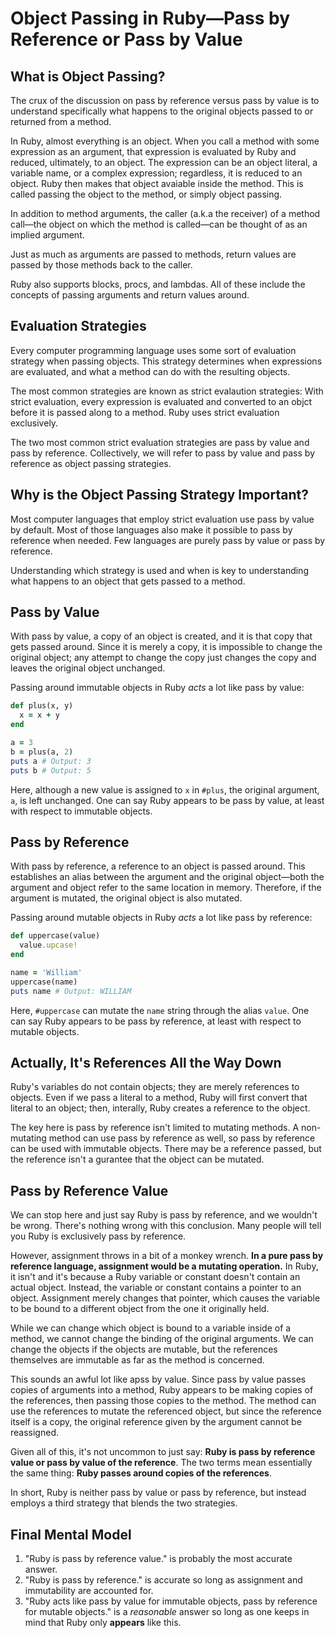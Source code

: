 # Object Passing in Ruby—Pass by Reference or Pass by Value
## What is Object Passing?
The crux of the discussion on pass by reference versus pass by value is to understand specifically what happens to the original objects passed to or returned from a method.

In Ruby, almost everything is an object. When you call a method with some expression as an argument, that expression is evaluated by Ruby and reduced, ultimately, to an object. The expression can be an object literal, a variable name, or a complex expression; regardless, it is reduced to an object. Ruby then makes that object avaiable inside the method. This is called passing the object to the method, or simply object passing. 

In addition to method arguments, the caller (a.k.a the receiver) of a method call—the object on which the method is called—can be thought of as an implied argument.

Just as much as arguments are passed to methods, return values are passed by those methods back to the caller.

Ruby also supports blocks, procs, and lambdas. All of these include the concepts of passing arguments and return values around.

## Evaluation Strategies
Every computer programming language uses some sort of evaluation strategy when passing objects. This strategy determines when expressions are evaluated, and what a method can do with the resulting objects. 

The most common strategies are known as strict evalaution strategies: With strict evaluation, every expression is evaluated and converted to an objct before it is passed along to a method. Ruby uses strict evaluation exclusively.

The two most common strict evaluation strategies are pass by value and pass by reference. Collectively, we will refer to pass by value and pass by reference as object passing strategies.

## Why is the Object Passing Strategy Important?
Most computer languages that employ strict evaluation use pass by value by default. Most of those languages also make it possible to pass by reference when needed. Few languages are purely pass by value or pass by reference.

Understanding which strategy is used and when is key to understanding what happens to an object that gets passed to a method.

## Pass by Value
With pass by value, a copy of an object is created, and it is that copy that gets passed around. Since it is merely a copy, it is impossible to change the original object; any attempt to change the copy just changes the copy and leaves the original object unchanged.

Passing around immutable objects in Ruby *acts* a lot like pass by value:
```ruby
def plus(x, y)
  x = x + y
end

a = 3
b = plus(a, 2)
puts a # Output: 3
puts b # Output: 5
```
Here, although a new value is assigned to `x` in `#plus`, the original argument, `a`, is left unchanged.
One can say Ruby appears to be pass by value, at least with respect to immutable objects.

## Pass by Reference
With pass by reference, a reference to an object is passed around. This establishes an alias between the argument and the original object—both the argument and object refer to the same location in memory. Therefore, if the argument is mutated, the original object is also mutated.

Passing around mutable objects in Ruby *acts* a lot like pass by reference:
```ruby
def uppercase(value)
  value.upcase!
end

name = 'William'
uppercase(name)
puts name # Output: WILLIAM
```
Here, `#uppercase` can mutate the `name` string through the alias `value`. One can say Ruby appears to be pass by reference, at least with respect to mutable objects.

## Actually, It's References All the Way Down
Ruby's variables do not contain objects; they are merely references to objects. Even if we pass a literal to a method, Ruby will first convert that literal to an object; then, interally, Ruby creates a reference to the object.

The key here is pass by reference isn't limited to mutating methods. A non-mutating method can use pass by reference as well, so pass by reference can be used with immutable objects. There may be a reference passed, but the reference isn't a gurantee that the object can be mutated.

## Pass by Reference Value
We can stop here and just say Ruby is pass by reference, and we wouldn't be wrong. There's nothing wrong with this conclusion. Many people will tell you Ruby is exclusively pass by reference.

However, assignment throws in a bit of a monkey wrench. **In a pure pass by reference language, assignment would be a mutating operation.** In Ruby, it isn't and it's because a Ruby variable or constant doesn't contain an actual object. Instead, the variable or constant contains a pointer to an object. Assignment merely changes that pointer, which causes the variable to be bound to a different object from the one it originally held.

While we can change which object is bound to a variable inside of a method, we cannot change the binding of the original arguments. We can change the objects if the objects are mutable, but the references themselves are immutable as far as the method is concerned.

This sounds an awful lot like apss by value. Since pass by value passes copies of arguments into a method, Ruby appears to be making copies of the references, then passing those copies to the method. The method can use the references to mutate the referenced object, but since the reference itself is a copy, the original reference given by the argument cannot be reassigned.

Given all of this, it's not uncommon to just say: **Ruby is pass by reference value or pass by value of the reference**. The two terms mean essentially the same thing: **Ruby passes around copies of the references**.

In short, Ruby is neither pass by value or pass by reference, but instead employs a third strategy that blends the two strategies.

## Final Mental Model
1. "Ruby is pass by reference value." is probably the most accurate answer.
2. "Ruby is pass by reference." is accurate so long as assignment and immutability are accounted for.
3. "Ruby acts like pass by value for immutable objects, pass by reference for mutable objects." is a *reasonable* answer so long as one keeps in mind that Ruby only **appears** like this.
